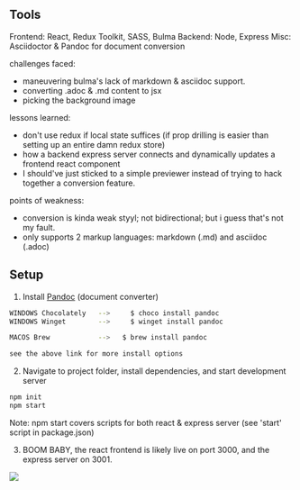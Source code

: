 ## Tools

Frontend: React, Redux Toolkit, SASS, Bulma
Backend: Node, Express
Misc: Asciidoctor & Pandoc for document conversion

challenges faced:
- maneuvering bulma's lack of markdown & asciidoc support.
- converting .adoc & .md content to jsx
- picking the background image

lessons learned:
- don't use redux if local state suffices (if prop drilling is easier than setting up an entire damn redux store)
- how a backend express  server connects and dynamically updates a frontend react component
- I should've just sticked to a simple previewer instead of trying to hack together a conversion feature.

points of weakness:
- conversion is kinda weak styyl; not bidirectional; but i guess that's not my fault.
- only supports 2 markup languages: markdown (.md) and asciidoc (.adoc)


## Setup

1. Install [Pandoc](https://pandoc.org/installing.html) (document converter)
```bash
WINDOWS Chocolately   -->     $ choco install pandoc
WINDOWS Winget        -->     $ winget install pandoc

MACOS Brew            -->   $ brew install pandoc

see the above link for more install options
```

2. Navigate to project folder, install dependencies, and start development server
```bash
npm init
npm start
```

Note: npm start covers scripts for both react & express server (see 'start' script in package.json)

3. BOOM BABY, the react frontend is likely live on port 3000, and the express server on 3001.

![](https://github.com/devarshi-ap/adoc-md/blob/main/public/instruction.gif)
